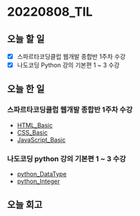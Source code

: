 # 20220808_TIL
## 오늘 할 일
- [X] 스파르타코딩클럽 웹개발 종합반 1주차 수강
- [X] 나도코딩 Python 강의 기본편 1 ~ 3 수강

## 오늘 한 일
### 스파르타코딩클럽 웹개발 종합반 1주차 수강
- [HTML_Basic](HTML/Basic.md)
- [CSS_Basic](CSS/Basic.md)
- [JavaScript_Basic](JavaScript/Basic.md)

### 나도코딩 python 강의 기본편 1 ~ 3 수강
- [python_DataType](Python/DataType.md)
- [python_Integer](Python/Integer.md)

## 오늘 회고
